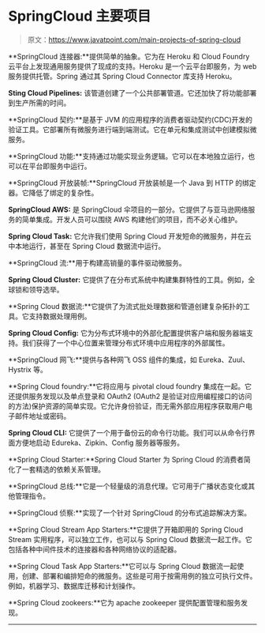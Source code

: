 # SpringCloud 主要项目

> 原文：<https://www.javatpoint.com/main-projects-of-spring-cloud>

**SpringCloud 连接器:**提供简单的抽象。它为在 Heroku 和 Cloud Foundry 云平台上发现通用服务提供了现成的支持。Heroku 是一个云平台即服务，为 web 服务提供托管。Spring 通过其 Spring Cloud Connector 库支持 Heroku。

**Sting Cloud Pipelines:** 该管道创建了一个公共部署管道。它还加快了将功能部署到生产所需的时间。

**SpringCloud 契约:**是基于 JVM 的应用程序的消费者驱动契约(CDC)开发的验证工具。它部署所有微服务进行端到端测试。它在单元和集成测试中创建模拟微服务。

**SpringCloud 功能:**支持通过功能实现业务逻辑。它可以在本地独立运行，也可以在平台即服务中运行。

**SpringCloud 开放装帧:**SpringCloud 开放装帧是一个 Java 到 HTTP 的绑定器。它降低了绑定的复杂性。

**SpringCloud AWS:** 是 SpringCloud 伞项目的一部分。它提供了与亚马逊网络服务的简单集成。开发人员可以围绕 AWS 构建他们的项目，而不必关心维护。

**Spring Cloud Task:** 它允许我们使用 Spring Cloud 开发短命的微服务，并在云中本地运行，甚至在 Spring Cloud 数据流中运行。

**SpringCloud 流:**用于构建高销量的事件驱动微服务。

**Spring Cloud Cluster:** 它提供了在分布式系统中构建集群特性的工具。例如，全球锁和领导选举。

**Spring Cloud 数据流:**它提供了为流式批处理数据和管道创建复杂拓扑的工具。它支持数据处理用例。

**Spring Cloud Config:** 它为分布式环境中的外部化配置提供客户端和服务器端支持。我们获得了一个中心位置来管理分布式环境中应用程序的外部属性。

**SpringCloud 网飞:**提供与各种网飞 OSS 组件的集成，如 Eureka、Zuul、Hystrix 等。

**Spring Cloud foundry:**它将应用与 pivotal cloud foundry 集成在一起。它还提供服务发现以及单点登录和 OAuth2 (OAuth2 是验证对应用编程接口的访问的方法)保护资源的简单实现。它允许身份验证，而无需外部应用程序获取用户电子邮件地址或密码。

**Spring Cloud CLI:** 它提供了一个用于备份云的命令行功能。我们可以从命令行界面方便地启动 Edureka、Zipkin、Config 服务器等服务。

**Spring Cloud Starter:**Spring Cloud Starter 为 Spring Cloud 的消费者简化了一套精选的依赖关系管理。

**SpringCloud 总线:**它是一个轻量级的消息代理。它可用于广播状态变化或其他管理指令。

**SpringCloud 侦察:**实现了一个针对 SpringCloud 的分布式追踪解决方案。

**Spring Cloud Stream App Starters:**它提供了开箱即用的 Spring Cloud Stream 实用程序，可以独立工作，也可以与 Spring Cloud 数据流一起工作。它包括各种中间件技术的连接器和各种网络协议的适配器。

**Spring Cloud Task App Starters:**它可以与 Spring Cloud 数据流一起使用，创建、部署和编排短命的微服务。这些是可用于按需用例的独立可执行文件。例如，机器学习、数据库迁移和计划操作。

**Spring Cloud zookeers:**它为 apache zookeeper 提供配置管理和服务发现。

* * *
